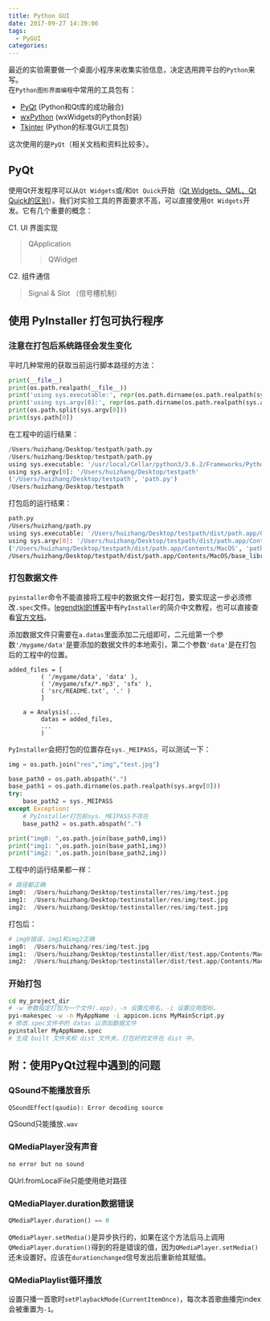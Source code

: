 ```yaml
---
title: Python GUI
date: 2017-09-27 14:39:06
tags:
  - PyGUI
categories:
---
```


<script type="text/javascript" async
  src="https://cdnjs.cloudflare.com/ajax/libs/mathjax/2.7.1/MathJax.js?config=TeX-AMS-MML_HTMLorMML">
</script>

最近的实验需要做一个桌面小程序来收集实验信息，决定选用跨平台的`Python`来写。  
在`Python图形界面编程`中常用的工具包有：

<!--More-->

* [PyQt](https://www.riverbankcomputing.com/software/pyqt) (Python和Qt库的成功融合)
* [wxPython](https://www.wxpython.org/) (wxWidgets的Python封装)
* [Tkinter](https://wiki.python.org/moin/TkInter/) (Python的标准GUI工具包)

这次使用的是`PyQt`（相关文档和资料比较多）。

## PyQt 
使用Qt开发程序可以从`Qt Widgets`或/和`Qt Quick`开始（[Qt Widgets、QML、Qt Quick的区别](http://blog.csdn.net/liang19890820/article/details/54141552)）。我们对实验工具的界面要求不高，可以直接使用`Qt Widgets`开发。它有几个重要的概念：

C1. UI 界面实现

> QApplication
>> QWidget

C2. 组件通信

> Signal & Slot （信号槽机制）

## 使用 PyInstaller 打包可执行程序
### 注意在打包后系统路径会发生变化
平时几种常用的获取当前运行脚本路径的方法：

```python
print(__file__)
print(os.path.realpath(__file__))
print('using sys.executable:', repr(os.path.dirname(os.path.realpath(sys.executable))))
print('using sys.argv[0]:', repr(os.path.dirname(os.path.realpath(sys.argv[0]))))
print(os.path.split(sys.argv[0]))
print(sys.path[0])
```
在工程中的运行结果：

```python
/Users/huizhang/Desktop/testpath/path.py
/Users/huizhang/Desktop/testpath/path.py
using sys.executable: '/usr/local/Cellar/python3/3.6.2/Frameworks/Python.framework/Versions/3.6/bin'
using sys.argv[0]: '/Users/huizhang/Desktop/testpath'
('/Users/huizhang/Desktop/testpath', 'path.py')
/Users/huizhang/Desktop/testpath
```

打包后的运行结果：

```sh
path.py
/Users/huizhang/path.py
using sys.executable: '/Users/huizhang/Desktop/testpath/dist/path.app/Contents/MacOS'
using sys.argv[0]: '/Users/huizhang/Desktop/testpath/dist/path.app/Contents/MacOS'
('/Users/huizhang/Desktop/testpath/dist/path.app/Contents/MacOS', 'path')
/Users/huizhang/Desktop/testpath/dist/path.app/Contents/MacOS/base_library.zip
```

### 打包数据文件
`pyinstaller`命令不能直接将工程中的数据文件一起打包，要实现这一步必须修改`.spec`文件。[legendtkl的博客](http://legendtkl.com/2015/11/06/pyinstaller/)中有`PyInstaller`的简介中文教程，也可以直接查看[官方文档](https://pythonhosted.org/PyInstaller/spec-files.html)。

添加数据文件只需要在`a.datas`里面添加二元组即可，二元组第一个参数`'/mygame/data'`是要添加的数据文件的本地索引，第二个参数`'data'`是在打包后的工程中的位置。

```
added_files = [
         ( '/mygame/data', 'data' ),
         ( '/mygame/sfx/*.mp3', 'sfx' ),
         ( 'src/README.txt', '.' )
         ]
         
    a = Analysis(...
         datas = added_files,
         ...
         )
```
`PyInstaller`会把打包的位置存在`sys._MEIPASS`，可以测试一下：

```python
img = os.path.join("res","img","test.jpg")

base_path0 = os.path.abspath(".")
base_path1 = os.path.dirname(os.path.realpath(sys.argv[0]))
try:
    base_path2 = sys._MEIPASS
except Exception:
    # PyInstaller打包前sys._MEIPASS不存在
    base_path2 = os.path.abspath(".")

print("img0: ",os.path.join(base_path0,img))
print("img1: ",os.path.join(base_path1,img))
print("img2: ",os.path.join(base_path2,img))
```
工程中的运行结果都一样：

```python
# 路径都正确
img0:  /Users/huizhang/Desktop/testinstaller/res/img/test.jpg 
img1:  /Users/huizhang/Desktop/testinstaller/res/img/test.jpg
img2:  /Users/huizhang/Desktop/testinstaller/res/img/test.jpg
```
打包后：

```python
# img0错误，img1和img2正确
img0:  /Users/huizhang/res/img/test.jpg 
img1:  /Users/huizhang/Desktop/testinstaller/dist/test.app/Contents/MacOS/res/img/test.jpg
img2:  /Users/huizhang/Desktop/testinstaller/dist/test.app/Contents/MacOS/res/img/test.jpg
```
### 开始打包

```sh
cd my_project_dir
# -w 参数指定打包为一个文件(.app)，-n 设置应用名，-i 设置应用图标。
pyi-makespec -w -n MyAppName -i appicon.icns MyMainScript.py
# 修改.spec文件中的 datas 以添加数据文件
pyinstaller MyAppName.spec
# 生成 built 文件夹和 dist 文件夹，打包好的文件在 dist 中。
```


## 附：使用PyQt过程中遇到的问题
### QSound不能播放音乐

```python
QSoundEffect(qaudio): Error decoding source  
```

QSound只能播放`.wav`

### QMediaPlayer没有声音

```python
no error but no sound
```
QUrl.fromLocalFile只能使用绝对路径

### QMediaPlayer.duration数据错误

```python
QMediaPlayer.duration() == 0
```
`QMediaPlayer.setMedia()`是异步执行的，如果在这个方法后马上调用`QMediaPlayer.duration()`得到的将是错误的值，因为`QMediaPlayer.setMedia()`还未设置好。应该在`durationchanged`信号发出后重新给其赋值。

### QMediaPlaylist循环播放
设置只播一首歌时`setPlaybackMode(CurrentItemOnce)`，每次本首歌曲播完index会被重置为`-1`。